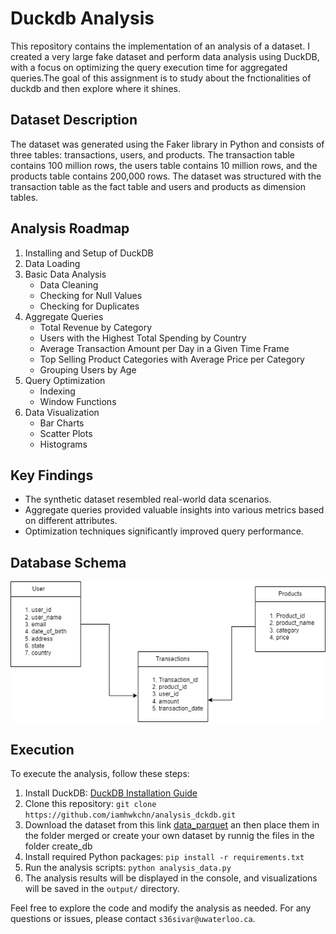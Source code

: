 # Duckdb Analysis

This repository contains the implementation of an analysis of a dataset. I created a very large fake dataset and perform data analysis using DuckDB, with a focus on optimizing the query execution time for aggregated queries.The goal of this assignment is to study about the fnctionalities of duckdb and then explore where it shines.

## Dataset Description

The dataset was generated using the Faker library in Python and consists of three tables: transactions, users, and products. The transaction table contains 100 million rows, the users table contains 10 million rows, and the products table contains 200,000 rows. The dataset was structured with the transaction table as the fact table and users and products as dimension tables.

## Analysis Roadmap

1. Installing and Setup of DuckDB
2. Data Loading
3. Basic Data Analysis
   - Data Cleaning
   - Checking for Null Values
   - Checking for Duplicates
4. Aggregate Queries
   - Total Revenue by Category
   - Users with the Highest Total Spending by Country
   - Average Transaction Amount per Day in a Given Time Frame
   - Top Selling Product Categories with Average Price per Category
   - Grouping Users by Age
5. Query Optimization
   - Indexing
   - Window Functions
6. Data Visualization
   - Bar Charts
   - Scatter Plots
   - Histograms

## Key Findings

- The synthetic dataset resembled real-world data scenarios.
- Aggregate queries provided valuable insights into various metrics based on different attributes.
- Optimization techniques significantly improved query performance.

## Database Schema

![Database Schema](images/db_schema.png)

## Execution

To execute the analysis, follow these steps:

1. Install DuckDB: [DuckDB Installation Guide](https://duckdb.org/docs/installation)
2. Clone this repository: `git clone https://github.com/iamhwkchn/analysis_dckdb.git`
3. Download the dataset from this link [data_parquet](https://uofwaterloo-my.sharepoint.com/:f:/r/personal/s36sivar_uwaterloo_ca/Documents/fake_data_transactions?csf=1&web=1&e=fq62cJ) an then place them in the folder merged or create your own dataset by runnig the files in the folder create_db
4. Install required Python packages: `pip install -r requirements.txt`
5. Run the analysis scripts: `python analysis_data.py`
6. The analysis results will be displayed in the console, and visualizations will be saved in the `output/` directory.

Feel free to explore the code and modify the analysis as needed. For any questions or issues, please contact `s36sivar@uwaterloo.ca`.

